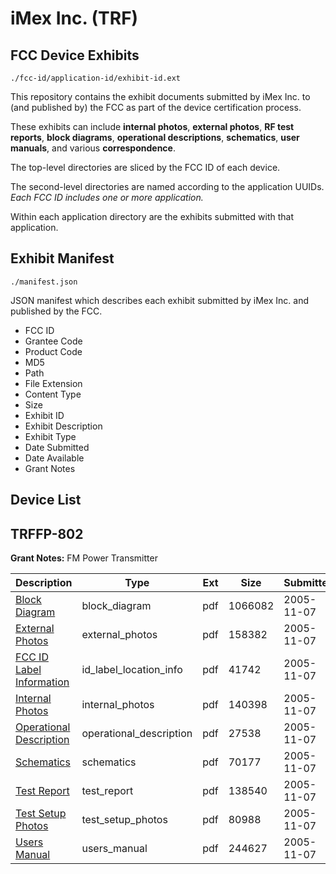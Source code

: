 # iMex Inc. (TRF)
## FCC Device Exhibits

```
./fcc-id/application-id/exhibit-id.ext
```

This repository contains the exhibit documents submitted by iMex Inc. to (and published by) the FCC as part of the device certification process.

These exhibits can include **internal photos**, **external photos**, **RF test reports**, **block diagrams**, **operational descriptions**, **schematics**, **user manuals**, and various **correspondence**.

The top-level directories are sliced by the FCC ID of each device.

The second-level directories are named according to the application UUIDs. *Each FCC ID includes one or more application.*

Within each application directory are the exhibits submitted with that application. 

## Exhibit Manifest

```
./manifest.json
```

JSON manifest which describes each exhibit submitted by iMex Inc. and published by the FCC.

- FCC ID
- Grantee Code
- Product Code
- MD5
- Path
- File Extension
- Content Type
- Size
- Exhibit ID
- Exhibit Description
- Exhibit Type
- Date Submitted
- Date Available
- Grant Notes

## Device List
## TRFFP-802
**Grant Notes:** FM Power Transmitter

| Description | Type | Ext | Size | Submitted | Available |
| ----------- | ---- | --- | ---- | --------- | --------- |
| [Block Diagram](TRFFP-802/8ae9cf2dc66642c38b53ef157197adf2/600173.pdf) | block_diagram | pdf | 1066082 | 2005-11-07 | 2005-11-04 |
| [External Photos](TRFFP-802/8ae9cf2dc66642c38b53ef157197adf2/600174.pdf) | external_photos | pdf | 158382 | 2005-11-07 | 2005-11-04 |
| [FCC ID Label Information](TRFFP-802/8ae9cf2dc66642c38b53ef157197adf2/600175.pdf) | id_label_location_info | pdf | 41742 | 2005-11-07 | 2005-11-04 |
| [Internal Photos](TRFFP-802/8ae9cf2dc66642c38b53ef157197adf2/600176.pdf) | internal_photos | pdf | 140398 | 2005-11-07 | 2005-11-04 |
| [Operational Description](TRFFP-802/8ae9cf2dc66642c38b53ef157197adf2/600177.pdf) | operational_description | pdf | 27538 | 2005-11-07 | 2005-11-04 |
| [Schematics](TRFFP-802/8ae9cf2dc66642c38b53ef157197adf2/600178.pdf) | schematics | pdf | 70177 | 2005-11-07 | 2005-11-04 |
| [Test Report](TRFFP-802/8ae9cf2dc66642c38b53ef157197adf2/600179.pdf) | test_report | pdf | 138540 | 2005-11-07 | 2005-11-04 |
| [Test Setup Photos](TRFFP-802/8ae9cf2dc66642c38b53ef157197adf2/600180.pdf) | test_setup_photos | pdf | 80988 | 2005-11-07 | 2005-11-04 |
| [Users Manual](TRFFP-802/8ae9cf2dc66642c38b53ef157197adf2/600181.pdf) | users_manual | pdf | 244627 | 2005-11-07 | 2005-11-04 |
